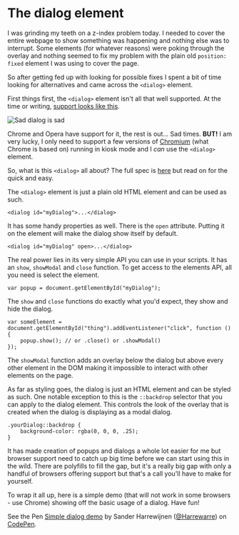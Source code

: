 # The dialog element

I was grinding my teeth on a z-index problem today. I needed to cover the entire webpage to show something was happening and nothing else was to interrupt. Some elements (for whatever reasons) were poking through the overlay and nothing seemed to fix my problem with the plain old `position: fixed` element I was using to cover the page.

So after getting fed up with looking for possible fixes I spent a bit of time looking for alternatives and came across the `<dialog>` element.

First things first, the `<dialog>` element isn't all that well supported. At the time or writing, [support looks like this](http://caniuse.com/#search=dialog).

![Sad dialog is sad](/content/the-dialog-element/dialoguse.PNG)

Chrome and Opera have support for it, the rest is out... Sad times. **BUT!** I am very lucky, I only need to support a few versions of [Chromium](http://www.chromium.org/) (what Chrome is based on) running in kiosk mode and I *can* use the `<dialog>` element.

So, what is this `<dialog>` all about? The full spec is [here](https://html.spec.whatwg.org/multipage/forms.html#the-dialog-element) but read on for the quick and easy.

The `<dialog>` element is just a plain old HTML element and can be used as such.

	<dialog id="myDialog">...</dialog>

It has some handy properties as well. There is the `open` attribute. Putting it on the element will make the dialog show itself by default.

	<dialog id="myDialog" open>...</dialog>

The real power lies in its very simple API you can use in your scripts. It has an `show`, `showModal` and `close` function. To get access to the elements API, all you need is select the element.

	var popup = document.getElementById("myDialog");

The `show` and `close` functions do exactly what you'd expect, they show and hide the dialog.

	var someElement = document.getElementById("thing").addEventListener("click", function () {
		popup.show(); // or .close() or .showModal()
	});

The `showModal` function adds an overlay below the dialog but above every other element in the DOM making it impossible to interact with other elements on the page.

As far as styling goes, the dialog is just an HTML element and can be styled as such. One notable exception to this is the `::backdrop` selector that you can apply to the dialog element. This controls the look of the overlay that is created when the dialog is displaying as a modal dialog.

	.yourDialog::backdrop {
		background-color: rgba(0, 0, 0, .25);
	}

It has made creation of popups and dialogs a whole lot easier for me but browser support need to catch up big time before we can start using this in the wild. There are polyfills to fill the gap, but it's a really big gap with only a handful of browsers offering support but that's a call you'll have to make for yourself.

To wrap it all up, here is a simple demo (that will not work in some browsers - use Chrome) showing off the basic usage of a dialog. Have fun!

<p data-height="300" data-theme-id="14183" data-slug-hash="EyvyZO" data-default-tab="js,result" data-user="Harrewarre" data-embed-version="2" class="codepen">See the Pen <a href="http://codepen.io/Harrewarre/pen/EyvyZO/">Simple dialog demo</a> by Sander Harrewijnen (<a href="http://codepen.io/Harrewarre">@Harrewarre</a>) on <a href="http://codepen.io">CodePen</a>.</p>
<script async src="//assets.codepen.io/assets/embed/ei.js"></script>


